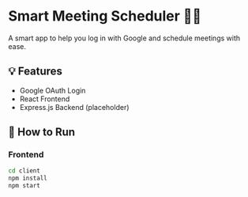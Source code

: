 # Smart Meeting Scheduler 🧠📅

A smart app to help you log in with Google and schedule meetings with ease.

## 💡 Features
- Google OAuth Login
- React Frontend
- Express.js Backend (placeholder)

## 🧪 How to Run

### Frontend

```bash
cd client
npm install
npm start
